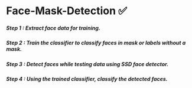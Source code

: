 # Face-Mask-Detection ✅
##### *Step 1* : Extract face data for training.
##### *Step 2* : Train the classifier to classify faces in mask or labels without a mask.
##### *Step 3* : Detect faces while testing data using SSD face detector.
##### *Step 4* : Using the trained classifier, classify the detected faces.

